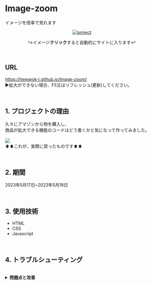 # Image-zoom
 イメージを倍率で見れます
 
 <div align=center>
 
 
 [![project](https://user-images.githubusercontent.com/89200643/239223752-8d223d22-b4e0-4fc2-8223-48c1846a932e.png)](https://heeseok-j.github.io/Image-zoom/)
 
 ↪イメージ**クリック**すると自動的にサイトに入ります↩
 </div>
 
</br>

## URL
 https://heeseok-j.github.io/Image-zoom/
 </br>
 ▶拡大ができない場合、F5又はリフレッシュ(更新)してください。

</br>

## 1. プロジェクトの理由
 久々にアマゾンから物を購入し、</br>
 商品が拡大できる機能のコードはどう書くかと気になって作ってみました。
 </br>
 </br>
 <img src="https://user-images.githubusercontent.com/89200643/239224279-c960b330-8788-46bf-916d-aac870e6b2e3.png">
 </br>
 ⬆⬆これが、実際に買ったものです⬆⬆
 
</br>

## 2. 期間
 2023年5月17日~2023年5月18日
 
</br>

## 3. 使用技術
- HTML
- CSS
- Javascript

</br>

## 4. トラブルシューティング

</br>
<details>
<summary><b>問題点と改善</b></summary>
<div markdown="1">
 
### 4-1. イベントハンドラー
 
 最初はイメージ(target)に直接ハンドラーしたらマウスポインターが</br>
 拡大鏡から離れないと次に動かない問題がありました。</br>
 
 ```javascript
 target.addEventListener("mousemove", (e) => {
  // mouse位置からmagnifyを引いて、マウス座標を得る
  const targetRect = target.getBoundingClientRect();
  const mouseX = e.clientX - targetRect.left;
  const mouseY = e.clientY - targetRect.top;

  const eTargetWidth = target.clientWidth;
  const eTargetHeight = target.clientHeight;

  const magnifierWidth = magnifier.clientWidth;
  const magnifierHeight = magnifier.clientHeight;

  // mouseがtargetから離れたら
  if (
    mouseX < eTargetWidth &&
    mouseY < eTargetHeight &&
    mouseX > 0 &&
    mouseY > 0
  ) {
    magnifier.style.display = "block";
  } else {
    magnifier.style.display = "none";
  }

  //　拡大鏡が存在するなら
  if (magnifier.style.display === "block") {
    // 3

    // 既にbackground-sizeからイメージが拡大されているため、マウスポインターも倍率設定
    const eMagnificationX = -(mouseX * zoom - magnifierWidth / 2);
    const eMagnificationY = -(mouseY * zoom - magnifierHeight / 2);

    // 拡大鏡のセンター
    const magnifierCenterX = mouseX - magnifierWidth / 2;
    const magnifierCenterY = mouseY - magnifierHeight / 2;

    // 拡大鏡に設定
    magnifier.style.left = `${magnifierCenterX}px`;
    magnifier.style.top = `${magnifierCenterY}px`;
    magnifier.style.backgroundPosition = `${eMagnificationX}px ${eMagnificationY}px`;
  }
});

 ```
 
 なぜtargetには動きが正しく作動できなかったかはわからない状態ですが、</br>
 これを直すためにtargetじゃなくてwrapにイベントハンドラーしたら解決できました。
 
 ```javascript
 wrap.addEventListener("mousemove", () => {
 //上記と同じコード
 });
 ```
 ---

### 4-2. Javascriptでのmagnify backgroundSize
 最初は下記のようにコードを作成したら、適用ができなかった
 
 ```javascript
 magnify.style.backgroundSize = `${targetWidth} * ${zoom}px + ${targetHeight} * ${zoom}px`;
 ```
 <img src="https://user-images.githubusercontent.com/89200643/239317365-fb9644f9-8f67-4d39-8e1b-a2c35d9710c5.png">
 </br>
 </br>
 考えてみれば、簡単な理由だったけど、なぜかここで時間が少しかかった。</br>
 +は要らなかったので、正しく直したのが下記の部分だ。
 </br> 
 </br> 
  
```javascript
 magnify.style.backgroundSize = `${targetWidth * zoom}px ${targetHeight * zoom}px`;
 ```
 <img src="https://user-images.githubusercontent.com/89200643/239317638-9d7c3984-9042-4500-8322-d4085c1911f0.png">
 </br> 
 </br>
 ⬆コードを再確認したら、、無くても普通に問題なく作動できるけど、、、😅
 
 ---
 
 ### 4-3. ファイルの絶対パス・相対パス
 Github Pagesから設定してサイト開いたら、イメージが見えない問題が出た。</br>
 一人でVS Codeを使っていつもライブで確認したので、この問題に気づかなかったので即直した。
 
  </div>
</details>

